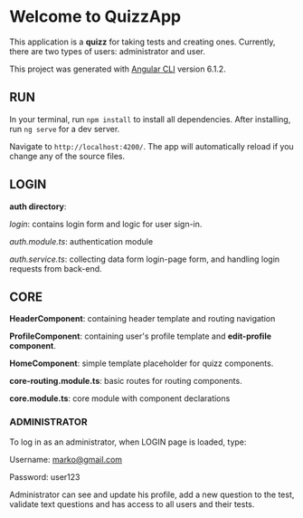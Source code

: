 # **__Welcome to QuizzApp__**

This application is a **quizz** for taking tests and creating ones. Currently, there are two types of users: administrator and user.

This project was generated with [Angular CLI](https://github.com/angular/angular-cli) version 6.1.2.


## **__RUN__**

In your terminal, run `npm install` to install all dependencies. After installing, run `ng serve` for a dev server. 

Navigate to `http://localhost:4200/`. The app will automatically reload if you change any of the source files.


## **__LOGIN__**

**auth directory**:

*login*: contains login form and logic for user sign-in.

*auth.module.ts*: authentication module

*auth.service.ts*: collecting data form login-page form, and handling login requests from back-end.



## **__CORE__**

**HeaderComponent**: containing header template and routing navigation

**ProfileComponent**: containing user's profile template and **edit-profile component**.

**HomeComponent**: simple template placeholder for quizz components.

**core-routing.module.ts**: basic routes for routing components.

**core.module.ts**: core module with component declarations



### **__ADMINISTRATOR__**


To log in as an administrator, when LOGIN page is loaded, type:

Username: marko@gmail.com

Password: user123

Administrator can see and update his profile, add a new question to the test, validate text questions and has access to all users and their tests.

